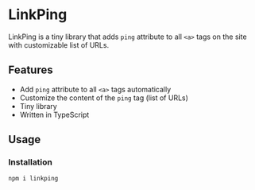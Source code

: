 # LinkPing

LinkPing is a tiny library that adds `ping` attribute to all `<a>` tags on the site with customizable list of URLs.

## Features

-   Add `ping` attribute to all `<a>` tags automatically
-   Customize the content of the `ping` tag (list of URLs)
-   Tiny library
-   Written in TypeScript

## Usage

### Installation

```
npm i linkping
```

